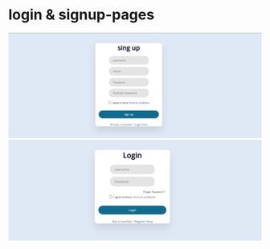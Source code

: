 # login & signup-pages
![logo](https://github.com/ayonthakur/login-sinup-pages/blob/main/img/sign%20up.png?raw=true)
![logo](https://github.com/ayonthakur/login-sinup-pages/blob/main/img/login%20page.png)
